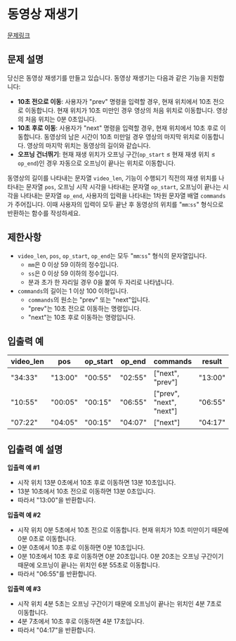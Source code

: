 # 동영상 재생기
[문제링크](https://school.programmers.co.kr/learn/courses/30/lessons/340213)

## 문제 설명

당신은 동영상 재생기를 만들고 있습니다. 동영상 재생기는 다음과 같은 기능을 지원합니다:

- **10초 전으로 이동**: 사용자가 "prev" 명령을 입력할 경우, 현재 위치에서 10초 전으로 이동합니다. 현재 위치가 10초 미만인 경우 영상의 처음 위치로 이동합니다. 영상의 처음 위치는 0분 0초입니다.
- **10초 후로 이동**: 사용자가 "next" 명령을 입력할 경우, 현재 위치에서 10초 후로 이동합니다. 동영상의 남은 시간이 10초 미만일 경우 영상의 마지막 위치로 이동합니다. 영상의 마지막 위치는 동영상의 길이와 같습니다.
- **오프닝 건너뛰기**: 현재 재생 위치가 오프닝 구간(`op_start` ≤ 현재 재생 위치 ≤ `op_end`)인 경우 자동으로 오프닝이 끝나는 위치로 이동합니다.

동영상의 길이를 나타내는 문자열 `video_len`, 기능이 수행되기 직전의 재생 위치를 나타내는 문자열 `pos`, 오프닝 시작 시각을 나타내는 문자열 `op_start`, 오프닝이 끝나는 시각을 나타내는 문자열 `op_end`, 사용자의 입력을 나타내는 1차원 문자열 배열 `commands`가 주어집니다. 이때 사용자의 입력이 모두 끝난 후 동영상의 위치를 "`mm`:`ss`" 형식으로 반환하는 함수를 작성하세요.

## 제한사항

- `video_len`, `pos`, `op_start`, `op_end`는 모두 "`mm`:`ss`" 형식의 문자열입니다.
    - `mm`은 0 이상 59 이하의 정수입니다.
    - `ss`은 0 이상 59 이하의 정수입니다.
    - 분과 초가 한 자리일 경우 0을 붙여 두 자리로 나타냅니다.
- `commands`의 길이는 1 이상 100 이하입니다.
    - `commands`의 원소는 "prev" 또는 "next"입니다.
    - "prev"는 10초 전으로 이동하는 명령입니다.
    - "next"는 10초 후로 이동하는 명령입니다.

## 입출력 예

| video_len | pos    | op_start | op_end  | commands                | result |
|-----------|--------|----------|---------|-------------------------|--------|
| "34:33"   | "13:00" | "00:55"  | "02:55" | ["next", "prev"]        | "13:00" |
| "10:55"   | "00:05" | "00:15"  | "06:55" | ["prev", "next", "next"] | "06:55" |
| "07:22"   | "04:05" | "00:15"  | "04:07" | ["next"]                | "04:17" |

## 입출력 예 설명

**입출력 예 #1**

- 시작 위치 13분 0초에서 10초 후로 이동하면 13분 10초입니다.
- 13분 10초에서 10초 전으로 이동하면 13분 0초입니다.
- 따라서 "13:00"을 반환합니다.

**입출력 예 #2**

- 시작 위치 0분 5초에서 10초 전으로 이동합니다. 현재 위치가 10초 미만이기 때문에 0분 0초로 이동합니다.
- 0분 0초에서 10초 후로 이동하면 0분 10초입니다.
- 0분 10초에서 10초 후로 이동하면 0분 20초입니다. 0분 20초는 오프닝 구간이기 때문에 오프닝이 끝나는 위치인 6분 55초로 이동합니다.
- 따라서 "06:55"를 반환합니다.

**입출력 예 #3**

- 시작 위치 4분 5초는 오프닝 구간이기 때문에 오프닝이 끝나는 위치인 4분 7초로 이동합니다.
- 4분 7초에서 10초 후로 이동하면 4분 17초입니다.
- 따라서 "04:17"을 반환합니다.
